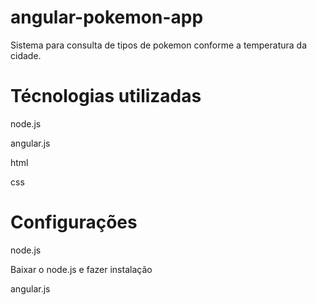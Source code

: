 # angular-pokemon-app

Sistema para consulta de tipos de pokemon conforme a temperatura da cidade.

# Técnologias utilizadas

<p>node.js</p>

<p>angular.js</p>

<p>html</p>

<p>css</p>

# Configurações

<p>node.js</p>
Baixar o node.js e fazer instalação 

<p>angular.js</p>
